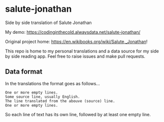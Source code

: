 # salute-jonathan

Side by side translation of Salute Jonathan

My demo: https://codinginthecold.alwaysdata.net/salute-jonathan/ 

Original project home: https://en.wikibooks.org/wiki/Salute,_Jonathan!

This repo is home to my personal translations and a data source for my side by side reading app. Feel free to raise issues and make pull requests. 

## Data format 

In the translations the format goes as follows...

    One or more empty lines.
    Some source line, usually English. 
    The line translated from the abouve (source) line. 
    One or more empty lines.

So each line of text has its own line, followed by at least one empty line.

